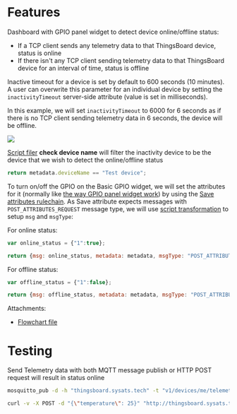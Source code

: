 # Features

Dashboard with GPIO panel widget to detect device online/offline status:

* If a TCP client sends any telemetry data to that ThingsBoard device, status is online
* If there isn't any TCP client sending telemetry data to that ThingsBoard device for an interval of time, status is offline

Inactive timeout for a device is set by default to 600 seconds (10 minutes). A user can overwrite this parameter for an individual device by setting the ``inactivityTimeout`` server-side attribute (value is set in milliseconds).

In this example, we will set ``inactivityTimeout`` to 6000 for 6 seconds as if there is no TCP client sending telemetry data in 6 seconds, the device will be offline.

![](https://github.com/TranPhucVinh/Linux-Shell/blob/master/Environment/Images/detect_online_offline_status.png)

[Script filer](https://github.com/TranPhucVinh/Linux-Shell/tree/master/Platforms%20interaction/ThingsBoard/Rule%20chain#script) **check device name** will filter the inactivity device to be the device that we wish to detect the online/offline status

```js
return metadata.deviceName == "Test device";
```

To turn on/off the GPIO on the Basic GPIO widget, we will set the attributes for it (normally like [the way GPIO panel widget work](https://github.com/TranPhucVinh/Linux-Shell/blob/master/Platforms%20interaction/ThingsBoard/Widget.md#gpio-panel-widget)) by using the [Save attributes rulechain](https://github.com/TranPhucVinh/Linux-Shell/tree/master/Platforms%20interaction/ThingsBoard/Rule%20chain#save-attributes). As Save attribute expects messages with ``POST_ATTRIBUTES_REQUEST`` message type, we will use [script transformation]() to setup ``msg`` and ``msgType``:

For online status:

```js
var online_status = {"1":true};

return {msg: online_status, metadata: metadata, msgType: "POST_ATTRIBUTES_REQUEST"};
```

For offline status:

```js
var offline_status = {"1":false};

return {msg: offline_status, metadata: metadata, msgType: "POST_ATTRIBUTES_REQUEST"};
```

Attachments:

* [Flowchart file](https://github.com/TranPhucVinh/Linux-Shell/blob/master/Environment/Attachments/root_rule_chain_to_detect_online_offline_status.json)

# Testing

Send Telemetry data with both MQTT message publish or HTTP POST request will result in status online

```sh
mosquitto_pub -d -h "thingsboard.sysats.tech" -t "v1/devices/me/telemetry" -u "TTf3zmVacJI4dUQsYQwh" -m "{'uid': 12}"
```

```sh
curl -v -X POST -d "{\"temperature\": 25}" "http://thingsboard.sysats.tech/api/v1/TTf3zmVacJI4dUQsYQwh/telemetry" --header "Content-Type:application/json"
```
